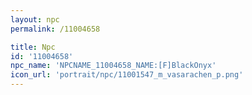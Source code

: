 ```yaml
---
layout: npc
permalink: /11004658

title: Npc
id: '11004658'
npc_name: 'NPCNAME_11004658_NAME:[F]BlackOnyx'
icon_url: 'portrait/npc/11001547_m_vasarachen_p.png'
---
```

